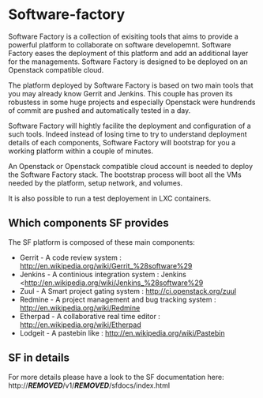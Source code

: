 Software-factory
================

Software Factory is a collection of exisiting tools that aims to
provide a powerful platform to collaborate on software developemnt.
Software Factory eases the deployment of this platform and add an
additional layer for the managements. Software Factory is
designed to be deployed on an Openstack compatible cloud.

The platform deployed by Software Factory is based on two main
tools that you may already know Gerrit and Jenkins. This couple
has proven its robustess in some huge projects and especially
Openstack were hundrends of commit are pushed and automatically
tested in a day.

Software Factory will hightly facilite the deployment and
configuration of a such tools. Indeed instead of losing time to
try to understand deployment details of each components,
Software Factory will bootstrap for you a working platform
within a couple of minutes.

An Openstack or Openstack compatible cloud account is needed
to deploy the Software Factory stack. The bootstrap process
will boot all the VMs needed by the platform, setup network,
and volumes.

It is also possible to run a test deployement in LXC
containers.

Which components SF provides
----------------------------

The SF platform is composed of these main components:

* Gerrit - A code review system : http://en.wikipedia.org/wiki/Gerrit_%28software%29
* Jenkins - A continious integration system : Jenkins <http://en.wikipedia.org/wiki/Jenkins_%28software%29
* Zuul - A Smart project gating system : http://ci.openstack.org/zuul
* Redmine - A project management and bug tracking system : http://en.wikipedia.org/wiki/Redmine
* Etherpad - A collaborative real time editor : http://en.wikipedia.org/wiki/Etherpad
* Lodgeit - A pastebin like : http://en.wikipedia.org/wiki/Pastebin

SF in details
-------------

For more details please have a look to the SF documentation here:
http://***REMOVED***/v1/***REMOVED***/sfdocs/index.html
